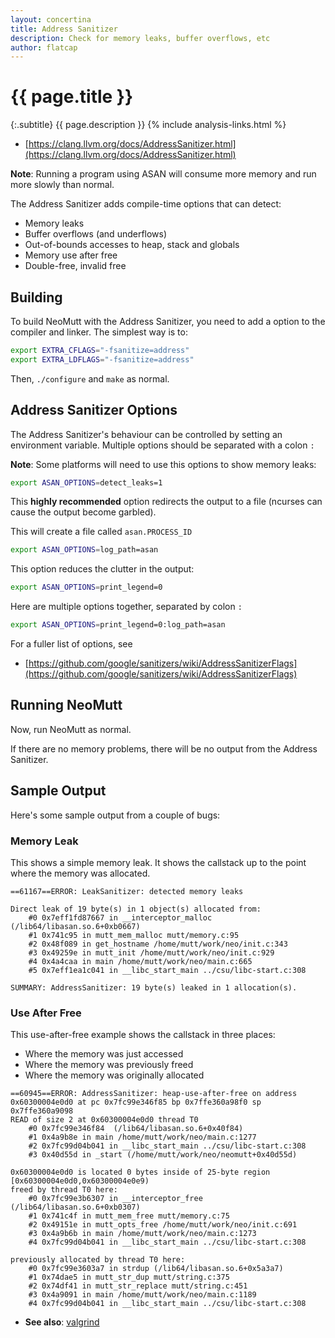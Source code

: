 ```yaml
---
layout: concertina
title: Address Sanitizer
description: Check for memory leaks, buffer overflows, etc
author: flatcap
---
```


# {{ page.title }}

{:.subtitle}
{{ page.description }}
{% include analysis-links.html %}

- [https://clang.llvm.org/docs/AddressSanitizer.html](https://clang.llvm.org/docs/AddressSanitizer.html)

**Note**: Running a program using ASAN will consume more memory and run more slowly than normal.

The Address Sanitizer adds compile-time options that can detect:

- Memory leaks
- Buffer overflows (and underflows)
- Out-of-bounds accesses to heap, stack and globals
- Memory use after free
- Double-free, invalid free

## Building

To build NeoMutt with the Address Sanitizer, you need to add a option to the compiler and linker.
The simplest way is to:

```sh
export EXTRA_CFLAGS="-fsanitize=address"
export EXTRA_LDFLAGS="-fsanitize=address"
```

Then, `./configure` and `make` as normal.

## Address Sanitizer Options

The Address Sanitizer's behaviour can be controlled by setting an environment variable.
Multiple options should be separated with a colon `:`

**Note**: Some platforms will need to use this options to show memory leaks:

```sh
export ASAN_OPTIONS=detect_leaks=1
```

This **highly recommended** option redirects the output to a file
(ncurses can cause the output become garbled).

This will create a file called `asan.PROCESS_ID`

```sh
export ASAN_OPTIONS=log_path=asan
```

This option reduces the clutter in the output:

```sh
export ASAN_OPTIONS=print_legend=0
```

Here are multiple options together, separated by colon `:`

```sh
export ASAN_OPTIONS=print_legend=0:log_path=asan
```

For a fuller list of options, see

- [https://github.com/google/sanitizers/wiki/AddressSanitizerFlags](https://github.com/google/sanitizers/wiki/AddressSanitizerFlags)

## Running NeoMutt

Now, run NeoMutt as normal.

If there are no memory problems, there will be no output from the Address Sanitizer.

## Sample Output

Here's some sample output from a couple of bugs:

### Memory Leak

This shows a simple memory leak.
It shows the callstack up to the point where the memory was allocated.

```reply
==61167==ERROR: LeakSanitizer: detected memory leaks

Direct leak of 19 byte(s) in 1 object(s) allocated from:
    #0 0x7eff1fd87667 in __interceptor_malloc (/lib64/libasan.so.6+0xb0667)
    #1 0x741c95 in mutt_mem_malloc mutt/memory.c:95
    #2 0x48f089 in get_hostname /home/mutt/work/neo/init.c:343
    #3 0x49259e in mutt_init /home/mutt/work/neo/init.c:929
    #4 0x4a4caa in main /home/mutt/work/neo/main.c:665
    #5 0x7eff1ea1c041 in __libc_start_main ../csu/libc-start.c:308

SUMMARY: AddressSanitizer: 19 byte(s) leaked in 1 allocation(s).
```

### Use After Free

This use-after-free example shows the callstack in three places:

- Where the memory was just accessed
- Where the memory was previously freed
- Where the memory was originally allocated

```reply
==60945==ERROR: AddressSanitizer: heap-use-after-free on address 0x60300004e0d0 at pc 0x7fc99e346f85 bp 0x7ffe360a98f0 sp 0x7ffe360a9098
READ of size 2 at 0x60300004e0d0 thread T0
    #0 0x7fc99e346f84  (/lib64/libasan.so.6+0x40f84)
    #1 0x4a9b8e in main /home/mutt/work/neo/main.c:1277
    #2 0x7fc99d04b041 in __libc_start_main ../csu/libc-start.c:308
    #3 0x40d55d in _start (/home/mutt/work/neo/neomutt+0x40d55d)

0x60300004e0d0 is located 0 bytes inside of 25-byte region [0x60300004e0d0,0x60300004e0e9)
freed by thread T0 here:
    #0 0x7fc99e3b6307 in __interceptor_free (/lib64/libasan.so.6+0xb0307)
    #1 0x741c4f in mutt_mem_free mutt/memory.c:75
    #2 0x49151e in mutt_opts_free /home/mutt/work/neo/init.c:691
    #3 0x4a9b6b in main /home/mutt/work/neo/main.c:1273
    #4 0x7fc99d04b041 in __libc_start_main ../csu/libc-start.c:308

previously allocated by thread T0 here:
    #0 0x7fc99e3603a7 in strdup (/lib64/libasan.so.6+0x5a3a7)
    #1 0x74dae5 in mutt_str_dup mutt/string.c:375
    #2 0x74df41 in mutt_str_replace mutt/string.c:451
    #3 0x4a9091 in main /home/mutt/work/neo/main.c:1189
    #4 0x7fc99d04b041 in __libc_start_main ../csu/libc-start.c:308
```

- **See also**: [valgrind](valgrind)

